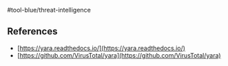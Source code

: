 #tool-blue/threat-intelligence 


## References 
- [https://yara.readthedocs.io/](https://yara.readthedocs.io/)
- [https://github.com/VirusTotal/yara](https://github.com/VirusTotal/yara)